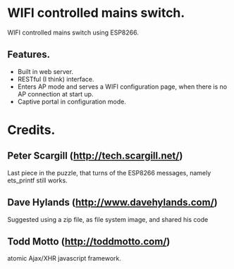 WIFI controlled mains switch.
=============================

WIFI controlled mains switch using ESP8266.

Features.
---------

* Built in web server.
* RESTful (I think) interface.
* Enters AP mode and serves a WIFI configuration page, when there is no AP connection at start up.
* Captive portal in configuration mode.

Credits.
========

Peter Scargill (http://tech.scargill.net/)
------------------------------------------

Last piece in the puzzle, that turns of the ESP8266 messages, namely ets_printf
still works.

Dave Hylands (http://www.davehylands.com/)
------------------------------------------

Suggested using a zip file, as file system image, and shared his code


Todd Motto (http://toddmotto.com/)
----------------------------------

atomic Ajax/XHR javascript framework.

